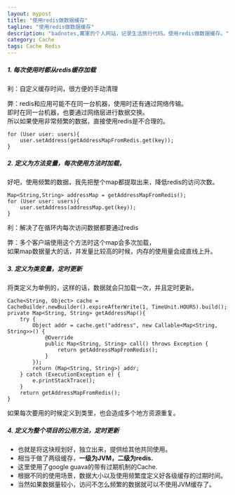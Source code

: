 ```yaml
---
layout: mypost
title: "使用redis做数据缓存"
tagline: "使用redis做数据缓存"
description: "badnotes,萬軍的个人网站，记录生活旅行代码。使用redis做数据缓存。"
category: Cache
tags: Cache Redis
---
```




##### 1. 每次使用时都从redis缓存加载

利：自定义缓存时间，很方便的手动清理

弊：redis和应用可能不在同一台机器，使用时还有通过网络传输。   
   即时在同一台机器，也要通过网络层进行数据交换。  
   所以如果使用非常频繁的数据，直接使用redis是不合理的。

    for (User user: users){
        user.setAddress(getAddressMapFromRedis.get(key));
    }

##### 2. 定义为方法变量，每次使用方法时加载，

好吧，使用频繁的数据，我先把整个map都提取出来，降低redis的访问次数。

    Map<String,String> addressMap = getAddressMapFromRedis();
    for (User user: users){
        user.setAddress(addressMap.get(key));
    }
    
利：解决了在循环内每次访问数据都要通过redis

弊：多个客户端使用这个方法时这个map会多次加载，   
   如果map数据量大的话，并发量比较高的时候，内存的使用量会成直线上升。

##### 3. 定义为类变量，定时更新

将类定义为单例的，这样的话，数据就会只加载一次，并且定时更新。

    Cache<String, Object> cache = CacheBuilder.newBuilder().expireAfterWrite(1, TimeUnit.HOURS).build();
    private Map<String, String> getAddressMap(){
        try {
            Object addr = cache.get("address", new Callable<Map<String, String>>() {
                @Override
                public Map<String, String> call() throws Exception {
                    return getAddressMapFromRedis();
                }
            });
            return (Map<String, String>) addr;
        } catch (ExecutionException e) {
            e.printStackTrace();
        }
        return getAddressMapFromRedis();
    }
    
如果每次要用的时候定义到类里，也会造成多个地方资源重复。

##### 4. 定义为整个项目的公用方法，定时更新

* 也就是将这块规划好，独立出来，提供给其他共同使用。
* 相当于做了两级缓存，**一级为JVM，二级为redis.**
* 这里使用了google guava的带有过期机制的Cache.
* 根据不同的使用场景，数据大小以及使用频繁度定义好各级缓存的过期时间。
* 当然如果数据量较小，访问不怎么频繁的数据就可以不使用JVM缓存了。